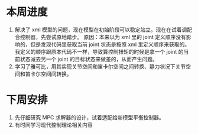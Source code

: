 # 本周进度
1. 解决了 xml 模型的问题，现在模型在初始阶段可以稳定站立。现在在试着调配合控制器，先尝试原地踏步。
原因：本来以为 xml 里的 joint 定义顺序没有影响的，但是发现代码里获取当前 joint 状态是按照 xml 里定义顺序来获取的。我定义的顺序跟原本代码不一样，导致算控制扭矩的时候是拿一个 joint 的当前状态减去另一个 joint 的目标状态来做差的，从而产生问题。
2. 学习了雅可比，用其实现关节空间和笛卡尔空间之间转换、静力状况下关节空间和笛卡尔空间间转换。
# 下周安排
1. 先仔细研究 MPC 求解器的设计，试着适配给新模型平衡控制器。
2. 有时间学习现代控制理论相关内容